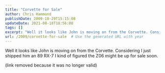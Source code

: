 ```yaml
---
title: "Corvette for Sale"
author: Chris Hammond
publishDate: 2009-10-29T15:15:08
updateDate: 2021-08-18T18:56:08
tags: []
excerpt: "Well it looks like John is moving on from the Corvette. Considering I just shipped him an 89 RX-7 I kind of figured the Z06 might be up for sale soon.  (link removed for age)&nbsp; "
url: /2009/corvette-for-sale  # Use the generated URL with year
---
```

<p>Well it looks like John is moving on from the Corvette. Considering I just shipped him an 89 RX-7 I kind of figured the Z06 might be up for sale soon.</p>  <p>(link removed because it was no longer valid)</p> 
